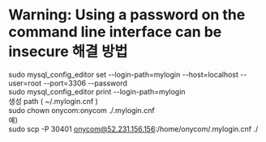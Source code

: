 
# Warning: Using a password on the command line interface can be insecure 해결 방법

sudo mysql_config_editor set --login-path=mylogin --host=localhost --user=root --port=3306 --password <br>
sudo mysql_config_editor print --login-path=mylogin <br>
생성 path ( ~/.mylogin.cnf ) <br>
sudo chown onycom:onycom ./.mylogin.cnf <br>
예)<br>
sudo scp -P 30401 onycom@52.231.156.156:/home/onycom/.mylogin.cnf ./<br>